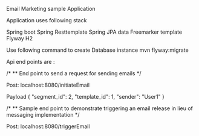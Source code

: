 Email Marketing sample Application

Application uses following stack

Spring boot
Spring Resttemplate
Spring JPA data
Freemarker template
Flyway
H2

Use following command to create Database instance
mvn flyway:migrate

Api end points are :

/*
 ** End point to send a request for sending emails
 */
 
Post: localhost:8080/initiateEmail

Payload
{
  "segment_id": 2,
  "template_id": 1,
  "sender": "User1"
}

/*
 ** Sample end point to demonstrate triggering an email release in lieu of messaging implementation
*/

Post: localhost:8080/triggerEmail
